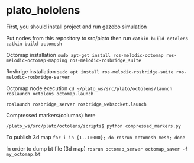 # plato_hololens

First, you should install project and run gazebo simulation

Put nodes from this repository to src/plato then run `catkin build octolens` `catkin build octomesh`

Octomap installation
`sudo apt-get install ros-melodic-octomap ros-melodic-octomap-mapping ros-melodic-rosbridge_suite`

Rosbrige installation
`sudo apt install ros-melodic-rosbridge-suite ros-melodic-rosbridge-server`


Octomap node execution
`cd ~/plato_ws/src/plato/octolens/launch`
`roslaunch octolens octomap.launch`

`roslaunch rosbridge_server rosbridge_websocket.launch`

Compressed markers(columns) here

`/plato_ws/src/plato/octolens/scripts$ python compressed_markers.py`

To publish 3d map
`for i in {1..10000}; do rosrun octomesh mesh; done`



In order to dump bt file (3d map)
`rosrun octomap_server octomap_saver -f my_octomap.bt`
